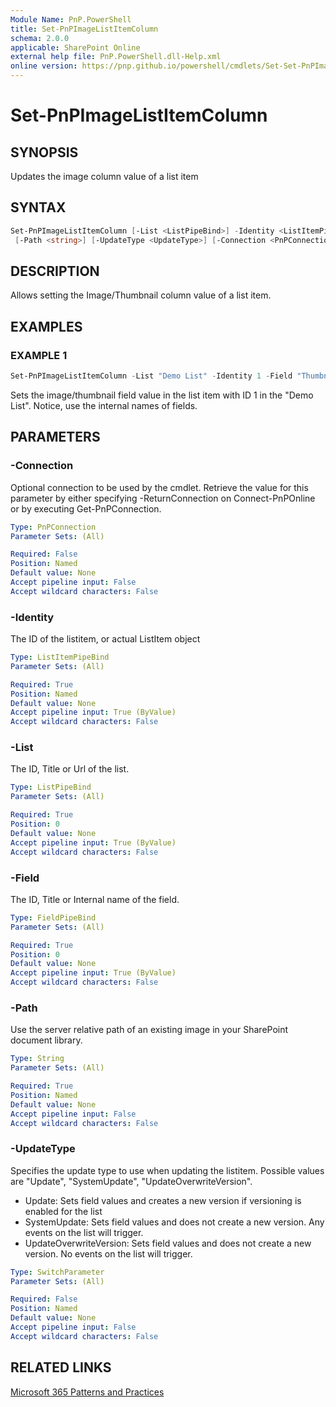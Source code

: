 ```yaml
---
Module Name: PnP.PowerShell
title: Set-PnPImageListItemColumn
schema: 2.0.0
applicable: SharePoint Online
external help file: PnP.PowerShell.dll-Help.xml
online version: https://pnp.github.io/powershell/cmdlets/Set-Set-PnPImageListItemColumn.html
---
```

 
# Set-PnPImageListItemColumn

## SYNOPSIS

Updates the image column value of a list item

## SYNTAX

```powershell
Set-PnPImageListItemColumn [-List <ListPipeBind>] -Identity <ListItemPipeBind> [-Field <FieldPipeBind>]
 [-Path <string>] [-UpdateType <UpdateType>] [-Connection <PnPConnection>] 
```

## DESCRIPTION

Allows setting the Image/Thumbnail column value of a list item.

## EXAMPLES

### EXAMPLE 1

```powershell
Set-PnPImageListItemColumn -List "Demo List" -Identity 1 -Field "Thumbnail" -Path "/sites/contoso/SiteAssets/test.png"
```

Sets the image/thumbnail field value in the list item with ID 1 in the "Demo List". Notice, use the internal names of fields.

## PARAMETERS

### -Connection

Optional connection to be used by the cmdlet. Retrieve the value for this parameter by either specifying -ReturnConnection on Connect-PnPOnline or by executing Get-PnPConnection.

```yaml
Type: PnPConnection
Parameter Sets: (All)

Required: False
Position: Named
Default value: None
Accept pipeline input: False
Accept wildcard characters: False
```

### -Identity

The ID of the listitem, or actual ListItem object

```yaml
Type: ListItemPipeBind
Parameter Sets: (All)

Required: True
Position: Named
Default value: None
Accept pipeline input: True (ByValue)
Accept wildcard characters: False
```

### -List

The ID, Title or Url of the list.

```yaml
Type: ListPipeBind
Parameter Sets: (All)

Required: True
Position: 0
Default value: None
Accept pipeline input: True (ByValue)
Accept wildcard characters: False
```

### -Field

The ID, Title or Internal name of the field.

```yaml
Type: FieldPipeBind
Parameter Sets: (All)

Required: True
Position: 0
Default value: None
Accept pipeline input: True (ByValue)
Accept wildcard characters: False
```

### -Path

Use the server relative path of an existing image in your SharePoint document library.

```yaml
Type: String
Parameter Sets: (All)

Required: True
Position: Named
Default value: None
Accept pipeline input: False
Accept wildcard characters: False
```

### -UpdateType

Specifies the update type to use when updating the listitem. Possible values are "Update", "SystemUpdate", "UpdateOverwriteVersion".

* Update: Sets field values and creates a new version if versioning is enabled for the list
* SystemUpdate: Sets field values and does not create a new version. Any events on the list will trigger.
* UpdateOverwriteVersion: Sets field values and does not create a new version. No events on the list will trigger.

```yaml
Type: SwitchParameter
Parameter Sets: (All)

Required: False
Position: Named
Default value: None
Accept pipeline input: False
Accept wildcard characters: False
```

## RELATED LINKS

[Microsoft 365 Patterns and Practices](https://aka.ms/m365pnp)
